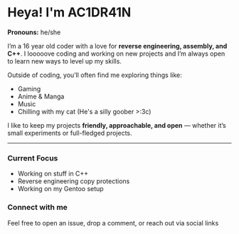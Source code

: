 # Heya!  I'm AC1DR41N

**Pronouns:** he/she

I’m a 16 year old coder with a love for **reverse engineering, assembly, and C++**. 
I looooove coding and working on new projects and I’m always open to learn new ways to level up my skills.  

Outside of coding, you’ll often find me exploring things like:  
-  Gaming
-  Anime & Manga 
-  Music 
-  Chilling with my cat (He's a silly goober >:3c) 

I like to keep my projects **friendly, approachable, and open** — whether it’s small experiments or full-fledged projects.

---

### Current Focus
- Working on stuff in C++  
- Reverse engineering copy protections
- Working on my Gentoo setup 

### Connect with me
Feel free to open an issue, drop a comment, or reach out via social links



<!---
HaZe069/HaZe069 is a ✨ special ✨ repository because its `README.md` (this file) appears on your GitHub profile.
You can click the Preview link to take a look at your changes.
--->

